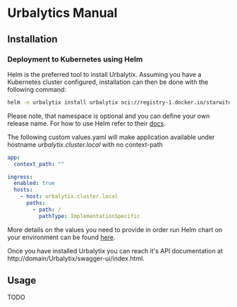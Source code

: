 # Urbalytics Manual

## Installation

### Deployment to Kubernetes using Helm

Helm is the preferred tool to install Urbalytix. Assuming you have a Kubernetes cluster configured, installation can then be done with the following command:

```bash
helm -n urbalytix install urbalytix oci://registry-1.docker.io/starwitorg/urbalytix-chart -f yourvalues.yaml
```

Please note, that namespace is optional and you can define your own release name. For how to use Helm refer to their [docs](https://helm.sh/docs/intro/using_helm/).

The following custom values.yaml will make application available under hostname _urbalytix.cluster.local_ with no context-path

```yaml
app:
  context_path: ""

ingress:
  enabled: true
  hosts:
    - host: urbalytix.cluster.local
      paths:
        - path: /
          pathType: ImplementationSpecific
```

More details on the values you need to provide in order run Helm chart on your environment can be found [here](../deployment/helm/urbalytix/Readme.md).

Once you have installed Urbalytix you can reach it's API documentation at http://domain/Urbalytix/swagger-ui/index.html.


## Usage

TODO